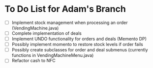 # To Do List for Adam's Branch
- [ ] Implement stock management when processing an order (VendingMachine.java)
- [ ] Complete implementation of deals
- [ ] Implement UNDO functionality for orders and deals (Memento DP)
- [ ] Possibly implement momento to restore stock levels if order fails
- [ ] Possibly create subclasses for order and deal submenus (currently functions in VendingMachineMenu.java)
- [ ] Refactor cash to NFC